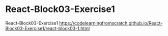 # React-Block03-Exercise1
React-Block03-Exercise1 https://codelearningfromscratch.github.io/React-Block03-Exercise1/react-block03-1.html

